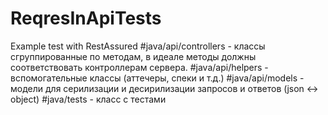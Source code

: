 # ReqresInApiTests
Example test with RestAssured
#java/api/controllers - классы сгруппированные по методам, в идеале методы должны соответствовать контроллерам сервера.
#java/api/helpers - вспомогательные классы (аттечеры, спеки и т.д.)
#java/api/models - модели для серилизации и десирилизации запросов и ответов (json <-> object)
#java/tests - класс с тестами
